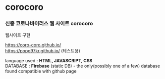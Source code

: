 # corocoro

### 신종 코로나바이러스 웹 사이트 corocoro  
웹사이트 구현  

https://coro-coro.github.io/  
https://popo97kr.github.io/ (테스트용)  
 
   
language used : **HTML, JAVASCRIPT, CSS**  
DATABASE : **Firebase** (static DB) - the only(possibly one of a few) database found compatible with github page  
